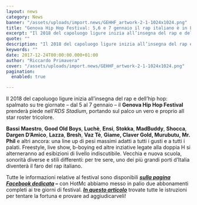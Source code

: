 ```yaml
---
layout: news
category: News
banner: "/assets/uploads/import.news/GEHHF_artwork-2-1-1024x1024.png"
title: "Genova Hip Hop Festival: 5,6 e 7 gennaio il rap italiano è in Liguria"
excerpt: "Il 2018 del capoluogo ligure inizia all’insegna del rap e dell’hip hop: spalmato su tre giornate – dal 5 al 7 gennaio – il Genova Hip Hop Festival prenderà piede nell’RDS Stadium, portando sul palco un vero e proprio all star roster tricolore. Bassi Maestro, Good Old Boys, Luchè, Ensi, Stokka, MadBuddy, Shocca, Dargen D’Amico, Lazza, [&hellip"
quote: ""
description: "Il 2018 del capoluogo ligure inizia all’insegna del rap e dell’hip hop: spalmato su tre giornate – dal 5 al 7 gennaio – il Genova Hip Hop Festival prenderà piede nell’RDS Stadium, portando sul palco un vero e proprio all star roster tricolore. Bassi Maestro, Good Old Boys, Luchè, Ensi, Stokka, MadBuddy, Shocca, Dargen D’Amico, Lazza, [&hellip"
keywords: ""
date: 2017-12-24T00:00:00.000+01:00
author: "Riccardo Primavera"
cover: "/assets/uploads/import.news/GEHHF_artwork-2-1-1024x1024.png"
pagination:
  enabled: true

---
```


Il 2018 del capoluogo ligure inizia all’insegna del rap e dell’hip hop: spalmato su tre giornate – dal 5 al 7 gennaio – il **Genova Hip Hop Festival** prenderà piede nell’_RDS Stadium_, portando sul palco un vero e proprio all star roster tricolore.

**Bassi Maestro**, **Good Old Boys**, **Luchè**, **Ensi**, **Stokka**, **MadBuddy**, **Shocca**, **Dargen D’Amico**, **Lazza**, **Bresh**, **Vaz Tè**, **Giame, Claver Gold, Murubutu, Mr. Phil** e altri ancora: una line up di pesi massimi adatti a tutti i gusti e a tutti i palati. Freestyle, live show, b-boying ed altre inziative legate alla doppia H si alterneranno ad esibizioni di livello indiscutibile. Vecchia e nuova scuola, sonorità diverse e stili differenti: per tre sere, uno dei più grandi porti d’Italia diventerà il faro del rap italiano.

Tutte le informazioni relative al festival sono disponibili **_[sulla pagina Facebook dedicata](https://www.facebook.com/events/399937990435705/) –_** con HotMc abbiamo messo in palio due abbonamenti completi ai tre giorni di festival. [_**In questo articolo**_](https://hotmc.com/competition-genova-hip-hop-festival-vinci-due-abbonamenti-full-per-tutti-i-concerti/) trovate tutte le istruzioni per tentare la fortuna e provare ad aggiudicarveli!